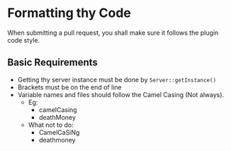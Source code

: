 
# Formatting thy Code
When submitting a pull request, you shall make sure it follows the plugin code style.

## Basic Requirements
- Getting thy server instance must be done by `Server::getInstance()`
- Brackets must be on the end of line
- Variable names and files should follow the Camel Casing (Not always).
    - Eg: 
        - camelCasing
        - deathMoney
    - What not to do:
        - CamelCaSiNg
        - deathmoney